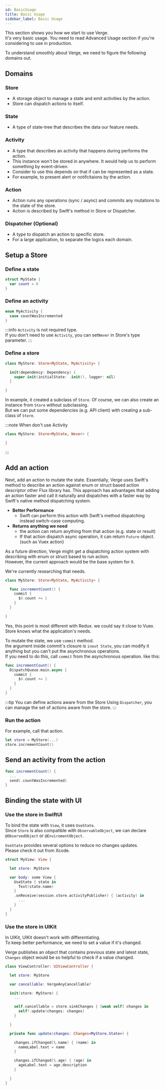 ```yaml
---
id: BasicUsage
title: Basic Usage
sidebar_label: Basic Usage
---
```


This section shows you how we start to use Verge.  
It's very basic usage. You need to read Advanced Usage section if you're considering to use in production.

To understand smoothly about Verge, we need to figure the following domains out.

## Domains

### Store

- A storage object to manage a state and emit activities by the action.
- Store can dispatch actions to itself.

### State

- A type of state-tree that describes the data our feature needs.

### Activity

- A type that describes an activity that happens during performs the action.
- This instance won't be stored in anywhere. It would help us to perform something by event-driven.
- Consider to use this depends on that if can be represented as a state.
- For example, to present alert or notifcitaions by the action.

### Action

- Action runs any operations (sync / async) and commits any mutations to the state of the store.
- Action is described by Swift's method in Store or Dispatcher.

### Dispatcher (Optional)

- A type to dispatch an action to specific store.
- For a large application, to separate the logics each domain.

## Setup a Store

### Define a state

```swift
struct MyState {
  var count = 0
}
```

### Define an activity

```swift
enum MyActivity {
  case countWasIncremented
}
```

:::info
`Activity` is not required type.  
If you don't need to use `Activity`, you can set`Never` in Store's type parameter.
:::

### Define a store

```swift
class MyStore: Store<MyState, MyActivity> {

  init(dependency: Dependency) {
    super.init(initialState: .init(), logger: nil)
  }

}
```

In example, it created a subclass of `Store`. Of course, we can also create an instance from `Store` without subclassing.  
But we can put some dependencies (e.g. API client) with creating a sub-class of `Store`.

:::note When don't use Activity

```swift {1}
class MyStore: Store<MyState, Never> {

}
```

:::

## Add an action

Next, add an action to mutate the state.
Essentially, Verge uses Swift's method to describe an action against enum or struct based action descriptor other Flux library has.
This approach has advantages that adding an action faster and call it naturally and dispatches with a faster way by Swift's native method dispatching system.

- **Better Performance**
  - Swift can perform this action with Swift's method dispatching instead switch-case computing.
- **Returns anything we need**
  - the action can return anything from that action (e.g. state or result)
  - If that action dispatch async operation, it can return `Future` object. (such as Vuex action)

As a future direction, Verge might get a dispatching action system with describing with enum or struct based to run action.  
However, the current approach would be the base system for it.

We're currently researching that needs.

```swift {3-7}
class MyStore: Store<MyState, MyActivity> {

  func incrementCount() {
    commit {
      $0.count += 1
    }
  }

}
```

Yes, this point is most different with Redux. we could say it close to Vuex.<br/>
Store knows what the application's needs.

To mutate the state, we use `commit` method.  
the argument inside commit's closure is `inout State`, you can modify it anything but you can't put the asynchronous operations.  
If you need to do this, call `commit` from the asynchronous operation. like this:

```swift
func incrementCount() {
  DispatchQueue.main.async {
    commit {
      $0.count += 1
    }
  }
}
```

:::tip You can define actions aware from the Store
Using `Dispatcher`, you can manage the set of actions aware from the store.
:::

### Run the action

For example, call that action.

```swift
let store = MyStore(...)
store.incrementCount()
```

## Send an activity from the action

```swift
func incrementCount() {
  ...
  send(.countWasIncremented)
}
```

## Binding the state with UI

### Use the store in SwiftUI

To bind the state with `View`, it uses `UseState`.  
Since `Store` is also compatible with `ObservableObject`, we can declare `@ObservedObject` or `@EnviromentObject`.

`UseState` provides several options to reduce no changes updates.  
Please check it out from Xcode.

```swift
struct MyView: View {

  let store: MyStore

  var body: some View {
    UseState { state in
      Text(state.name)
    }
    .onReceive(session.store.activityPublisher) { (activity) in
      ...
    }
  }
}
```

### Use the store in UIKit

In UIKit, UIKit doesn't work with differentiating.  
To keep better performance, we need to set a value if it's changed.

Verge publishes an object that contains previous state and latest state, `Changes` object would be so helpful to check if a value changed.

```swift
class ViewController: UIViewController {

  let store: MyStore

  var cancellable: VergeAnyCancellable?

  init(store: MyStore) {
    ...

    self.cancellable = store.sinkChanges { [weak self] changes in
      self?.update(changes: changes)
    }

  }

  private func update(changes: Changes<MyStore.State>) {

    changes.ifChanged(\.name) { (name) in
      nameLabel.text = name
    }

    changes.ifChanged(\.age) { (age) in
      ageLabel.text = age.description
    }

  }
}
```
